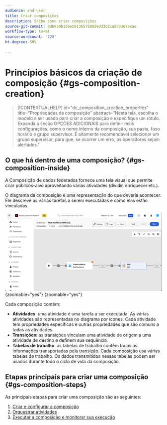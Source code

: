```yaml
---
audience: end-user
title: Criar composições
description: Saiba como criar composições
source-git-commit: 0d6930b15be5013b57b8859dd3d21a5d3367ecae
workflow-type: tm+mt
source-wordcount: '229'
ht-degree: 59%

---
```



# Princípios básicos da criação de composição {#gs-composition-creation}

>[!CONTEXTUALHELP]
>id="dc_composition_creation_properties"
>title="Propriedades da composição"
>abstract="Nesta tela, escolha o modelo a ser usado para criar a composição e especifique um rótulo. Expanda a seção OPÇÕES ADICIONAIS para definir mais configurações, como o nome interno da composição, sua pasta, fuso horário e grupo supervisor. É altamente recomendável selecionar um grupo supervisor, para que, se ocorrer um erro, os operadores sejam alertados."

## O que há dentro de uma composição? {#gs-composition-inside}

A Composição de dados federados fornece uma tela visual que permite criar públicos-alvo aproveitando várias atividades (dividir, enriquecer etc.).

O diagrama da composição é uma representação do que deveria acontecer. Ele descreve as várias tarefas a serem executadas e como elas estão vinculadas.

![](assets/composition-example.png){zoomable="yes"} {zoomable="yes"}

Cada composição contém:

* **Atividades**: uma atividade é uma tarefa a ser executada. As várias atividades são representadas no diagrama por ícones. Cada atividade tem propriedades específicas e outras propriedades que são comuns a todas as atividades.
* **Transições**: as transições vinculam uma atividade de origem a uma atividade de destino e definem sua sequência.
* **Tabelas de trabalho**: as tabelas de trabalho contêm todas as informações transportadas pela transição. Cada composição usa várias tabelas de trabalho. Os dados transmitidos nessas tabelas podem ser usados durante todo o ciclo de vida da composição.

## Etapas principais para criar uma composição {#gs-composition-steps}

As principais etapas para criar uma composição são as seguintes:

1. [Criar e configurar a composição](../compositions/create-composition.md)
1. [Orquestrar atividades](../compositions/orchestrate-activities.md)
1. [Executar a composição e monitorar sua execução](../compositions/start-monitor-composition.md)
